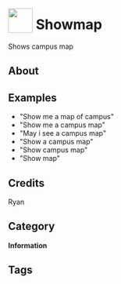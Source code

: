 # <img src="https://raw.githack.com/FortAwesome/Font-Awesome/master/svgs/solid/robot.svg" card_color="#22A7F0" width="50" height="50" style="vertical-align:bottom"/> Showmap
Shows campus map

## About


## Examples
* "Show me a map of campus"
* "Show me a campus map"
* "May i see a campus map"
* "Show a campus map"
* "Show campus map"
* "Show map"

## Credits
Ryan

## Category
**Information**

## Tags

